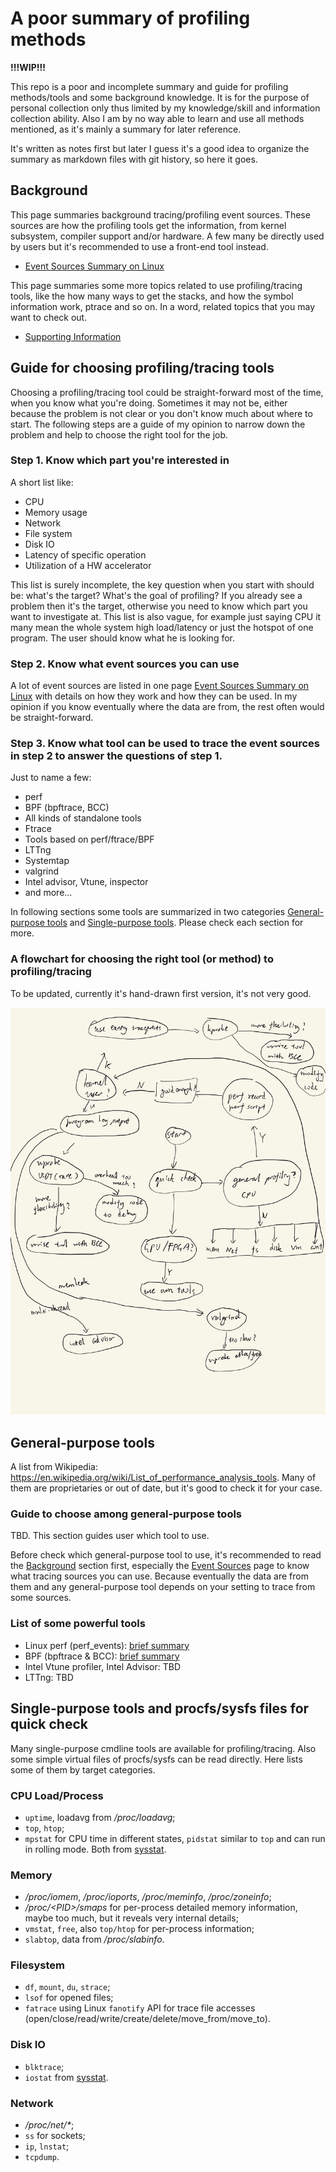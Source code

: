 # A poor summary of profiling methods

**!!!WIP!!!**

This repo is a poor and incomplete summary and guide for profiling methods/tools and some background knowledge. It is for the purpose of personal collection only thus limited by my knowledge/skill and information collection ability. Also I am by no way able to learn and use all methods mentioned, as it's mainly a summary for later reference.

It's written as notes first but later I guess it's a good idea to organize the summary as markdown files with git history, so here it goes.

## Background

This page summaries background tracing/profiling event sources. These sources are how the profiling tools get the information, from kernel subsystem, compiler support and/or hardware. A few many be directly used by users but it's recommended to use a front-end tool instead.
- [Event Sources Summary on Linux](./event_sources.md)

This page summaries some more topics related to use profiling/tracing tools, like the how many ways to get the stacks, and how the symbol information work, ptrace and so on. In a word, related topics that you may want to check out.
- [Supporting Information](./supporting.md)

## Guide for choosing profiling/tracing tools

Choosing a profiling/tracing tool could be straight-forward most of the time, when you know what you're doing. Sometimes it may not be, either because the problem is not clear or you don't know much about where to start. The following steps are a guide of my opinion to narrow down the problem and help to choose the right tool for the job.

### Step 1. Know which part you're interested in

A short list like:
- CPU
- Memory usage
- Network
- File system
- Disk IO
- Latency of specific operation
- Utilization of a HW accelerator

This list is surely incomplete, the key question when you start with should be: what's the target? What's the goal of profiling? If you already see a problem then it's the target, otherwise you need to know which part you want to investigate at. This list is also vague, for example just saying CPU it many mean the whole system high load/latency or just the hotspot of one program. The user should know what he is looking for.
    
### Step 2. Know what event sources you can use

A lot of event sources are listed in one page [Event Sources Summary on Linux](./event_sources.md) with details on how they work and how they can be used. In my opinion if you know eventually where the data are from, the rest often would be straight-forward.
    
### Step 3. Know what tool can be used to trace the event sources in step 2 to answer the questions of step 1.

Just to name a few:
- perf
- BPF (bpftrace, BCC)
- All kinds of standalone tools
- Ftrace
- Tools based on perf/ftrace/BPF
- LTTng
- Systemtap
- valgrind
- Intel advisor, Vtune, inspector
- and more...
 
In following sections some tools are summarized in two categories [General-purpose tools](#general-purpose-tools) and [Single-purpose tools](#single-purpose-tools-and-procfssysfs-files-for-quick-check). Please check each section for more.

### A flowchart for choosing the right tool (or method) to profiling/tracing

To be updated, currently it's hand-drawn first version, it's not very good.

![The flowchart for profiling/tracing](./flowchart.jpg)

## General-purpose tools

A list from Wikipedia: https://en.wikipedia.org/wiki/List_of_performance_analysis_tools. Many of them are proprietaries or out of date, but it's good to check it for your case.

### Guide to choose among general-purpose tools

TBD. This section guides user which tool to use.

Before check which general-purpose tool to use, it's recommended to read the [Background](#background) section first, especially the [Event Sources](./event_sources.md) page to know what tracing sources you can use. Because eventually the data are from them and any general-purpose tool depends on your setting to trace from some sources.

### List of some powerful tools

- Linux perf (perf_events): [brief summary](./perf.md)
- BPF (bpftrace & BCC): [brief summary](./bpf.md)
- Intel Vtune profiler, Intel Advisor: TBD
- LTTng: TBD

## Single-purpose tools and procfs/sysfs files for quick check

Many single-purpose cmdline tools are available for profiling/tracing. Also some simple virtual files of procfs/sysfs can be read directly. Here lists some of them by target categories.

### CPU Load/Process

- `uptime`, loadavg from */proc/loadavg*;
- `top`, `htop`;
- `mpstat` for CPU time in different states, `pidstat` similar to `top` and can run in rolling mode. Both from [sysstat](https://github.com/sysstat/sysstat).

### Memory

- */proc/iomem*, */proc/ioports*, */proc/meminfo*, */proc/zoneinfo*;
- */proc/\<PID\>/smaps* for per-process detailed memory information, maybe too much, but it reveals very internal details;
- `vmstat`, `free`, also `top/htop` for per-process information;
- `slabtop`, data from */proc/slabinfo*.

### Filesystem

- `df`, `mount`, `du`, `strace`;
- `lsof` for opened files;
- `fatrace` using Linux `fanotify` API for trace file accesses (open/close/read/write/create/delete/move_from/move_to).

### Disk IO

- `blktrace`;
- `iostat` from [sysstat](https://github.com/sysstat/sysstat).

### Network

- */proc/net/\**;
- `ss` for sockets;
- `ip`, `lnstat`;
- `tcpdump`.
